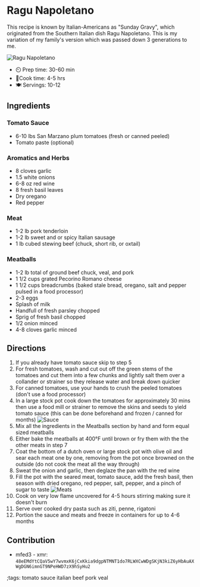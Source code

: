 # Ragu Napoletano

This recipe is known by Italian-Americans as "Sunday Gravy", which originated from the Southern Italian dish Ragu Napoletano. This is my variation of my family's version which was passed down 3 generations to me. 

![Ragu Napoletano](pix/ragu-napoletano-1.webp)

- ⏲️ Prep time: 30-60 min
- 🍳Cook time: 4-5 hrs
- 🍽️ Servings: 10-12

## Ingredients

### Tomato Sauce
- 6-10 lbs San Marzano plum tomatoes (fresh or canned peeled)
- Tomato paste (optional)

### Aromatics and Herbs
- 8 cloves garlic
- 1.5 white onions
- 6-8 oz red wine
- 8 fresh basil leaves
- Dry oregano
- Red pepper

### Meat
- 1-2 lb pork tenderloin
- 1-2 lb sweet and or spicy Italian sausage
- 1 lb cubed stewing beef (chuck, short rib, or oxtail)

### Meatballs
- 1-2 lb total of ground beef chuck, veal, and pork
- 1 1/2 cups grated Pecorino Romano cheese
- 1 1/2 cups breadcrumbs (baked stale bread, oregano, salt and pepper pulsed in a food processor)
- 2-3 eggs
- Splash of milk
- Handfull of fresh parsley chopped 
- Sprig of fresh basil chopped
- 1/2 onion minced
- 4-8 cloves garlic minced

## Directions

1. If you already have tomato sauce skip to step 5
2. For fresh tomatoes, wash and cut out off the green stems of the tomatoes and cut them into a few chunks and lightly salt them over a collander or strainer so they release water and break down quicker
3. For canned tomatoes, use your hands to crush the peeled tomatoes (don't use a food processor)
4. In a large stock pot cook down the tomatoes for approximately 30 mins then use a food mill or strainer to remove the skins and seeds to yield tomato sauce (this can be done beforehand and frozen / canned for months)
![Sauce](pix/ragu-napoletano-2.webp)
5. Mix all the ingredients in the Meatballs section by hand and form equal sized meatballs
6. Either bake the meatballs at 400°F until brown or fry them with the the other meats in step 7
7. Coat the bottom of a dutch oven or large stock pot with olive oil and  sear each meat one by one, removing from the pot once browned on the outside (do not cook the meat all the way through)
8. Sweat the onion and garlic, then deglaze the pan with the red wine
9. Fill the pot with the seared meat, tomato sauce, add the fresh basil, then season with dried oregano, red pepper, salt, pepper, and a pinch of sugar to taste
![Meats](pix/ragu-napoletano-1.webp)
10. Cook on very low flame uncovered for 4-5 hours stirring making sure it doesn't burn
11. Serve over cooked dry pasta such as ziti, penne, rigatoni 
12. Portion the sauce and meats and freeze in containers for up to 4-6 months

## Contribution

- mfed3 - xmr: `48eEMdYtCQaV5wY7wvmxK6jCxKkia9dgpNTMNT1do7RLWXCwWDgSKjN3kiZ6yHbAuAXWgDGN6imnGT9NPeHWD7zX9hSyHu2`

;tags: tomato sauce italian beef pork veal